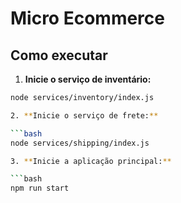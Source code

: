 # Micro Ecommerce

## Como executar

1. **Inicie o serviço de inventário:**

```bash
node services/inventory/index.js

2. **Inicie o serviço de frete:**

```bash
node services/shipping/index.js

3. **Inicie a aplicação principal:**

```bash
npm run start